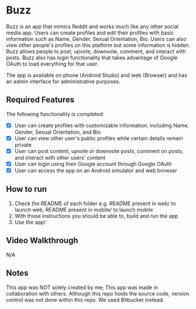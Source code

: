 # Buzz

Buzz is an app that mimics Reddit and works much like any other social media app. Users can create profiles and edit their profiles with basic information such as Name, Gender, Sexual Orientation, Bio. Users can also view other people's profiles on this platform but some information is hidden. Buzz allows people to post, upvote, downvote, comment, and interact with posts. Buzz also has login functionality that takes advantage of Google OAuth to load everything for that user.

The app is available on phone (Android Studio) and web (Browser) and has an admin interface for administrative purposes. 

## Required Features

The following functionality is completed:

- [X] User can create profiles with customizable information, including Name, Gender, Sexual Orientation, and Bio
- [X] User can view other user's public profiles while certain details remain private
- [X] User can post content, upvote or downvote posts, comment on posts, and interact with other users' content
- [X] User can login using their Google account through Google OAuth
- [X] User can access the app on an Android simulator and web browser

## How to run

1. Check the README of each folder e.g. README present in web/ to launch web, README present in mobile/ to launch mobile
2. With those instructions you should be able to, build and run the app
3. Use the app!

## Video Walkthrough

N/A

## Notes

This app was NOT solely created by me; This app was made in collaboration with others. Although this repo holds the source code, version control was not done within this repo. We used Bitbucket instead. 
